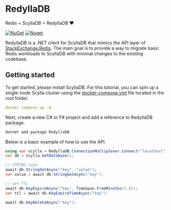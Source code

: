 # RedyllaDB

Redis + ScyllaDB = RedyllaDB :heart:

[![NuGet](https://img.shields.io/nuget/v/RedyllaDB.svg)](https://www.nuget.org/packages/RedyllaDB/)
[![Nuget](https://img.shields.io/nuget/dt/RedyllaDB.svg)](https://www.nuget.org/packages/RedyllaDB/)

RedyllaDB is a .NET client for ScyllaDB that mimics the API layer of [StackExchange.Redis](https://stackexchange.github.io/StackExchange.Redis/). The main goal is to provide a way to migrate basic Redis workloads to ScyllaDB with minimal changes to the existing codebase. 

## Getting started

To get started, please install ScyllaDB. For this tutorial, you can spin up a single-node Scylla cluster using the [docker-compose.yml](https://github.com/RedyllaDB/RedyllaDB/blob/main/docker-compose.yml#L14) file located in the root folder.

```yml
docker compose up -d
```

Next, create a new C# or F# project and add a reference to RedyllaDB package.

```bash
dotnet add package RedyllaDB 
```

Below is a basic example of how to use the API.

```csharp
using var scylla = RedyllaDB.ConnectionMultiplexer.Connect("localhost", "demo");
var db = scylla.GetDatabase();

// STRING type
await db.StringSetAsync("key", "value");
var value = await db.StringGetAsync("key");

// set TTL
await db.KeyExpireAsync("key", TimeSpan.FromMinutes(1.0));
var ttl = await db.KeyExpireTimeAsync("key");

await db.KeyDeleteAsync("key");
```